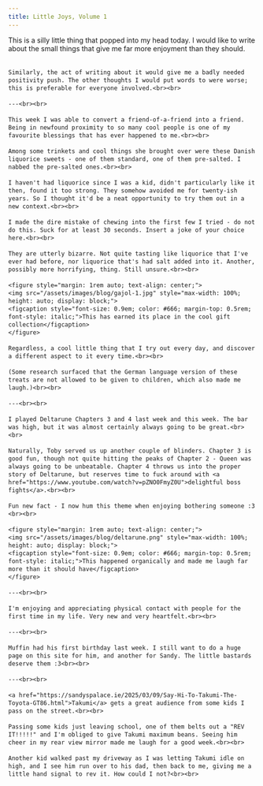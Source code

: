 ```yaml
---
title: Little Joys, Volume 1
---
```


<div>
<p>
    This is a silly little thing that popped into my head today. I would like to write about the small things that give me far more enjoyment than they should.<br><br>
    
    Similarly, the act of writing about it would give me a badly needed positivity push. The other thoughts I would put words to were worse; this is preferable for everyone involved.<br><br>

    ---<br><br>

    This week I was able to convert a friend-of-a-friend into a friend. Being in newfound proximity to so many cool people is one of my favourite blessings that has ever happened to me.<br><br>

    Among some trinkets and cool things she brought over were these Danish liquorice sweets - one of them standard, one of them pre-salted. I nabbed the pre-salted ones.<br><br>

    I haven't had liquorice since I was a kid, didn't particularly like it then, found it too strong. They somehow avoided me for twenty-ish years. So I thought it'd be a neat opportunity to try them out in a new context.<br><br>

    I made the dire mistake of chewing into the first few I tried - do not do this. Suck for at least 30 seconds. Insert a joke of your choice here.<br><br>
    
    They are utterly bizarre. Not quite tasting like liquorice that I've ever had before, nor liquorice that's had salt added into it. Another, possibly more horrifying, thing. Still unsure.<br><br>

    <figure style="margin: 1rem auto; text-align: center;">
    <img src="/assets/images/blog/gajol-1.jpg" style="max-width: 100%; height: auto; display: block;">
    <figcaption style="font-size: 0.9em; color: #666; margin-top: 0.5rem; font-style: italic;">This has earned its place in the cool gift collection</figcaption>
    </figure>

    Regardless, a cool little thing that I try out every day, and discover a different aspect to it every time.<br><br>

    (Some research surfaced that the German language version of these treats are not allowed to be given to children, which also made me laugh.)<br><br>

    ---<br><br>

    I played Deltarune Chapters 3 and 4 last week and this week. The bar was high, but it was almost certainly always going to be great.<br><br>

    Naturally, Toby served us up another couple of blinders. Chapter 3 is good fun, though not quite hitting the peaks of Chapter 2 - Queen was always going to be unbeatable. Chapter 4 throws us into the proper story of Deltarune, but reserves time to fuck around with <a href="https://www.youtube.com/watch?v=pZNO0FmyZ0U">delightful boss fights</a>.<br><br>

    Fun new fact - I now hum this theme when enjoying bothering someone :3 <br><br>

    <figure style="margin: 1rem auto; text-align: center;">
    <img src="/assets/images/blog/deltarune.png" style="max-width: 100%; height: auto; display: block;">
    <figcaption style="font-size: 0.9em; color: #666; margin-top: 0.5rem; font-style: italic;">This happened organically and made me laugh far more than it should have</figcaption>
    </figure>

    ---<br><br>

    I'm enjoying and appreciating physical contact with people for the first time in my life. Very new and very heartfelt.<br><br> 

    ---<br><br>

    Muffin had his first birthday last week. I still want to do a huge page on this site for him, and another for Sandy. The little bastards deserve them :3<br><br>

    ---<br><br>

    <a href="https://sandyspalace.ie/2025/03/09/Say-Hi-To-Takumi-The-Toyota-GT86.html">Takumi</a> gets a great audience from some kids I pass on the street.<br><br>

    Passing some kids just leaving school, one of them belts out a "REV IT!!!!!" and I'm obliged to give Takumi maximum beans. Seeing him cheer in my rear view mirror made me laugh for a good week.<br><br>

    Another kid walked past my driveway as I was letting Takumi idle on high, and I see him run over to his dad, then back to me, giving me a little hand signal to rev it. How could I not?<br><br>

<script defer src="https://comments.oakreef.ie/comentario.js"></script>
<comentario-comments></comentario-comments>

</p>
</div>
